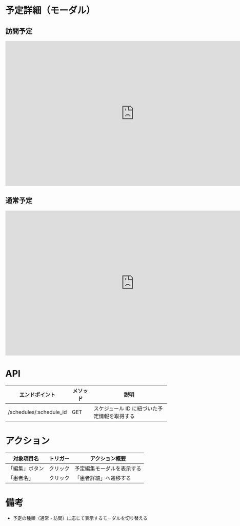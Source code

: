 # 予定詳細（モーダル）

## 訪問予定

<iframe style="border: 1px solid rgba(0, 0, 0, 0.1);" width="800" height="450" src="https://embed.figma.com/design/mva1lYWBAsOvxFAVi4BQ6N/%E3%82%AB%E3%83%AC%E3%83%B3%E3%83%80%E3%83%BC%E3%82%A2%E3%83%97%E3%83%AA_UI?node-id=361-1841&embed-host=share" allowfullscreen></iframe>

## 通常予定

<iframe style="border: 1px solid rgba(0, 0, 0, 0.1);" width="800" height="450" src="https://embed.figma.com/design/mva1lYWBAsOvxFAVi4BQ6N/%E3%82%AB%E3%83%AC%E3%83%B3%E3%83%80%E3%83%BC%E3%82%A2%E3%83%97%E3%83%AA_UI?node-id=1044-3169&embed-host=share" allowfullscreen></iframe>

# API

| エンドポイント          | メソッド | 説明                                         |
| ----------------------- | -------- | -------------------------------------------- |
| /schedules/:schedule_id | GET      | スケジュール ID に紐づいた予定情報を取得する |

# アクション

| 対象項目名     | トリガー | アクション概要             |
| -------------- | -------- | -------------------------- |
| 「編集」ボタン | クリック | 予定編集モーダルを表示する |
| 「患者名」     | クリック | 「患者詳細」へ遷移する     |

# 備考

- 予定の種類（通常・訪問）に応じて表示するモーダルを切り替える
